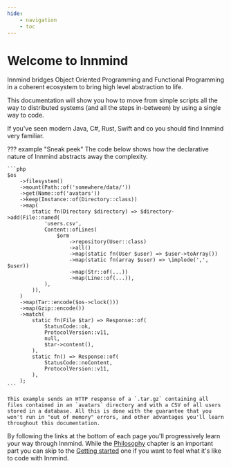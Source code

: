 ```yaml
---
hide:
    - navigation
    - toc
---
```


# Welcome to Innmind

Innmind bridges Object Oriented Programming and Functional Programming in a coherent ecosystem to bring high level abstraction to life.

This documentation will show you how to move from simple scripts all the way to distributed systems (and all the steps in-between) by using a single way to code.

If you've seen modern Java, C#, Rust, Swift and co you should find Innmind very familiar.

??? example "Sneak peek"
    The code below shows how the declarative nature of Innmind abstracts away the complexity.

    ```php
    $os
        ->filesystem()
        ->mount(Path::of('somewhere/data/'))
        ->get(Name::of('avatars'))
        ->keep(Instance::of(Directory::class))
        ->map(
            static fn(Directory $directory) => $directory->add(File::named(
                'users.csv',
                Content::ofLines(
                    $orm
                        ->repository(User::class)
                        ->all()
                        ->map(static fn(User $user) => $user->toArray())
                        ->map(static fn(array $user) => \implode(',', $user))
                        ->map(Str::of(...))
                        ->map(Line::of(...)),
                ),
            )),
        )
        ->map(Tar::encode($os->clock()))
        ->map(Gzip::encode())
        ->match(
            static fn(File $tar) => Response::of(
                StatusCode::ok,
                ProtocolVersion::v11,
                null,
                $tar->content(),
            ),
            static fn() => Response::of(
                StatusCode::noContent,
                ProtocolVersion::v11,
            ),
        );
    ```

    This example sends an HTTP response of a `.tar.gz` containing all files contained in an `avatars` directory and with a CSV of all users stored in a database. All this is done with the guarantee that you won't run in "out of memory" errors, and other advantages you'll learn throughout this documentation.

By following the links at the bottom of each page you'll progressively learn your way through Innmind. While the [Philosophy](philosophy/index.md) chapter is an important part you can skip to the [Getting started](getting-started/index.md) one if you want to feel what it's like to code with Innmind.
